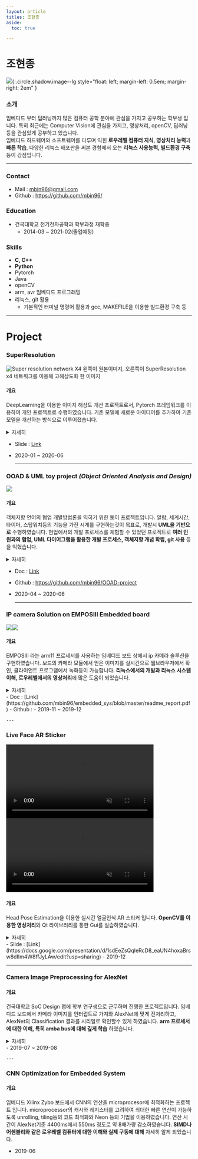 ```yaml
---
layout: article
titles: 조현종 
aside:
  toc: true

---
```



# 조현종
![](img/me.png){:.circle.shadow.image--lg 
    style="float: left; 
    margin-left: 0.5em; 
    margin-right: 2em"
    }


### 소개
임베디드 부터 딥러닝까지 많은 컴퓨터 공학 분야에 관심을 가지고 공부하는 학부생 입니다. 특히 최근에는 Computer Vision에 관심을 가지고, 영상처리, openCV, 딥러닝 등을 관심있게 공부하고 있습니다.  
임베디드 하드웨어와 소프트웨어를 다루며 익힌 **로우레벨 컴퓨터 지식, 영상처리 능력**과 **빠른 학습**, 다양한 리눅스 배포판을 써본 경험에서 오는 **리눅스 사용능력, 빌드환경 구축** 등이 강점입니다.

---
### Contact
- Mail : [mbin96@gmail.com](mailto://mbin96@gmail.com)
- Github : <https://github.com/mbin96/>
    
### Education
- 건국대학교 전기전자공학과 학부과정 재학중
  - 2014-03 ~ 2021-02(졸업예정) 

### Skills
- **C, C++** 
- **Python**
- Pytorch
- Java
- openCV
- arm, avr 임베디드 프로그래밍
- 리눅스, git 활용
  - 기본적인 터미널 명령어 활용과 gcc, MAKEFILE을 이용한 빌드환경 구축 등

---
# Project
### SuperResolution
![Super resolution network X4](/img/srnet_sample.png)
왼쪽이 원본이미지, 오른쪽이 SuperResolution x4 네트워크를 이용해 고해상도화 한 이미지
#### 개요
DeepLearning을 이용한 이미지 해상도 개선 프로젝트로서, Pytorch 프레임워크를 이용하여 개인 프로젝트로 수행하였습니다. 기존 모델에 새로운 아이디어를 추가하여 기존 모델을 개선하는 방식으로 이루어졌습니다.  

<details>
<summary>자세히</summary>
<div markdown="1">

#### 특징
- 개인프로젝트
- PyTorch 사용
- 의료 영상 네트워크인 UNETPP를 베이스로 하여 CA, Back Projection등의 아이디어를 사용해 구성
  - UNETPP 네트워크는 이미지의 크기를 작게 변형하여 학습하기 때문에 Global feature을 학습하는데에 적합함 
    
![Super resolution network compatition](/img/srnet.png)
해당 네트워크는 격자 무늬와 같이 Global feature가 두드러지는 반복되는 패턴에서 좋은 결과를 보여주었습니다.

</div>
</details>

- Slide : [Link](https://1drv.ms/p/s!AvfXn2C0Rf2JhON2hb8XP4K9nC-qMg?e=Gv4geN)  
- 2020-01 ~ 2020-06  
    
    ---
  
### OOAD & UML toy project *(Object Oriented Analysis and Design)*
![](/img/ooad.png)
#### 개요
객체지향 언어의 협업 개발방법론을 익히기 위한 토이 프로젝트입니다. 알람, 세계시간, 타이머, 스탑워치등의 기능을 가진 시계를 구현하는것이 목표로, 개발시 **UML을 기반으로** 수행하였습니다. 현업에서의 개발 프로세스를 체험할 수 있었던 프로젝트로 **여러 인원과의 협업, UML 다이어그램을 활용한 개발 프로세스, 객체지향 개념 확립, git 사용** 등을 익혔습니다.

<details>
<summary>자세히</summary>
<div markdown="1">
![](/img/ooad_use.png)
![](/img/ooad_class.png)
#### 특징
- 4인 팀 프로젝트
- 애자일 프로세스
- Planning, Analysis, Design, Implementation & Unit Test, System Testing 로 구성
- UML 다이어그램을 이용하여 UseCase, Sequence Diagram, 도메인 모델등 구성
- Implementation은 다음과 같은 환경에서 수행되었습니다.
  - Java8
  - Junit
  - Sonacube
  - Jenkins
  - Git
  - Notion (for Issue Tracking)
    
코로나 시국에 대면으로 프로젝트를 수행하는데 어려움이 있었으나, Microsoft Teams와 Git의 적극적인 활용으로 원격에서 효율적으로 협업하는 방식을 익힐 수 있었습니다. 4인이서 매일매일 teams를 사용해 할일을 나누고 그때그때 github에 커밋하며 진행하였습니다.   
평소 디자인에 관심이 많아 제가 UI 직접 디자인하였고, 사용자가 어떤버튼이 무슨일을 할지 예측 가능한 UX를 만들기 위해 팀원간에 많은 논의가 있었습니다. 
</div>
</details>


- Doc : [Link](https://drive.google.com/drive/folders/1poVJCUSLcbhl0wb8AXnfopp3gs7mR5UY?usp=sharing)
- Github : <https://github.com/mbin96/OOAD-project>
- 2020-04 ~ 2020-06  
    
    ---

### IP camera Solution on EMPOSIII Embedded board
![](/img/ipcam_pc.png)![](/img/ipcam_smart.png)
#### 개요
EMPOSIII 라는 arm11 프로세서를 사용하는 임베디드 보드 상에서 ip 카메라 솔루션을 구현하였습니다. 보드의 카메라 모듈에서 얻은 이미지를 실시간으로 웹브라우저에서 확인, 클라이언트 프로그램에서 녹화등이 가능합니다. **리눅스에서의 개발과 리눅스 시스템 이해, 로우레벨에서의 영상처리**에 많은 도움이 되었습니다.

<details>
<summary>자세히</summary>
<div markdown="1">
#### 특징
- 3인 팀 프로젝트
- 서버 사이드 (EMPOSIII) 
  - 임베디드 리눅스 기반 
  - 카메라 모듈에서 RGB값을 받아오는 디바이스 드라이버
  - RGB raw 데이터를 전처리 하고 jpeg로 압축해 비디오 스트림으로 보내는 소켓 프로그래밍
  - 그외 jpeg 라이브러리등의 크로스컴파일
- 클라이언트 (x86)
  - openCV를 이용해 서버의 비디오 스트림을 이용해 얼굴감지, 움직임감지시 녹화 기능 구현.    
     
리눅스에 익숙한 사람이 조원 중 저 혼자고 다른 팀원은 리눅스가 처음이라 프로젝트를 진행하는데 어려움이 많았으나, 다른 조원과 많은 대화를 나누며 제가 아는것을 가르쳐 주고 서로 할수있는 영역을 잘 나누어 협업하였습니다.   
비디오 스트림으로 저성능 하드웨어에 알맞은 mjpeg를 사용하여 브라우저에서 볼 수 있게 하는 것이 목표 였는데, 인터넷상의 코드는 파이썬을 이용하는게 대부분이고 C를 이용한 코드가 없어서 소켓 프로그래밍으로 직접 구현했어야 했습니다. mjpeg mime가 제대로 서술된 문서가 없어 고생하였으나 포기하지않고 수 일간의 구글링과 테스트를 통해 mjpeg를 정확히 구현 하였습니다.
</div>
</details>
- Doc : [Link](https://github.com/mbin96/embedded_sys/blob/master/readme_report.pdf)
- Github : <https://github.com/mbin96/embedded_sys>
- 2019-11 ~ 2019-12  
   
    --- 

### Live Face AR Sticker
<video src="/img/horizen.mp4" loop="" autoplay="" muted="" width="400" ></video><video src="/img/port.mp4" loop="" autoplay="" muted="" width="400" ></video>   
#### 개요
Head Pose Estimation을 이용한 실시간 얼굴인식 AR 스티커 입니다. **OpenCV를 이용한 영상처리**와 Qt 라이브러리를 통한 Gui를 실습하였습니다.
<details>
<summary>자세히</summary>
<div markdown="1">
#### 특징
- C++, OpenCV4, Qt5, [sdm Head Pose Estimation](https://github.com/chengzhengxin/sdm) 이용
- 위 영상과 같이 수직 수평에서 얼굴의 회전을 감지하고, 얼굴의 이마부분에만 정확하게 스티커를 합성
   
</div>
</details>
- Slide : [Link](https://docs.google.com/presentation/d/1sdEeZsQqIeRcD8_eaUN4hoxaBrsw8dIIm4W8ffJyLAw/edit?usp=sharing)
- 2019-12  
  
  ---

### Camera Image Preprocessing for AlexNet
#### 개요
건국대학교 SoC Design 랩에 학부 연구생으로 근무하며 진행한 프로젝트입니다. 임베디드 보드에서 카메라 이미지를 인터럽트로 가져와 AlexNet에 맞게 전처리하고, AlexNet의 Classification 결과를 시리얼로 확인할수 있게 하였습니다. **arm 프로세서에 대한 이해, 특히 amba bus에 대해 깊게 학습** 하였습니다.
<details>
<summary>자세히</summary>
<div markdown="1">
#### 특징
- Xilinx Zybo 보드 사용
- 카메라 모듈 데이터를 AlexNet에 맞춰 크롭, 리사이즈, 노말라이즈 등 전처리 작업 수행
- hdmi를 통해 해당 인풋 이미지를 확인하고, AlexNet의 결과를 시리얼로 출력
</div>
</details>
- 2019-07 ~ 2019-08  
    
    ---
    
### CNN Optimization for Embedded System
#### 개요
임베디드 Xilinx Zybo 보드에서 CNN의 연산을 microprocesor에 최적화하는 프로젝트 입니다. microprocessor의 캐시와 레지스터를 고려하여 최대한 빠른 연산이 가능하도록 unrolling, tiling등의 코드 최적화와 Neon 등의 기법을 이용하였습니다. 연산 시간이 AlexNet기준 4400ms에서 550ms 정도로 약 8배가량 감소하였습니다. **SIMD나 어셈블리와 같은 로우레벨 컴퓨터에 대한 이해와 실제 구동에 대해** 자세히 알게 되었습니다.
- 2019-06